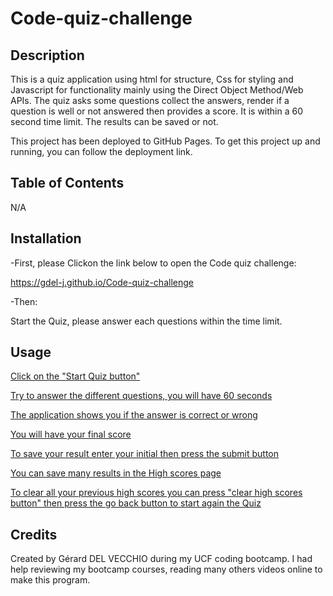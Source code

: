 # Code-quiz-challenge


## Description



This is a quiz application  using html for structure, Css for styling and Javascript for functionality mainly using the Direct Object Method/Web APIs.  The quiz asks some questions collect the answers, render if a question is well or not answered then provides a score. It is within a 60 second time limit. The results can be saved or not. 

This project has been deployed to GitHub Pages. To get this project up and running, you can follow the deployment link. 
## Table of Contents 

N/A

## Installation


-First, please Clickon the link below to open the Code quiz challenge:


https://gdel-j.github.io/Code-quiz-challenge


-Then:   

Start the Quiz, please answer each questions within the time limit.



## Usage

[Click on the "Start Quiz button"](./assets/images/Screenshot%201.png)

[Try to answer the different questions, you will have 60 seconds](./assets/images/Screenshot%202.png)

[The application shows you if the answer is correct or wrong](./assets/images/Screenshot%203.png)

[You will have your final score](./assets/images/Screenshot%204.png)

[To save your result enter your initial then press the submit button](./assets/images/Screenshot%205.png)

[You can save many results in the High scores page](./assets/images/Screenshot%206.png)


[To clear all your previous high scores you can press "clear high scores button" then press the go back button to start again the Quiz](./assets/images/Screenshot%207.png)

## Credits

Created by Gérard DEL VECCHIO  during my UCF coding bootcamp. 
I had help reviewing my bootcamp courses, reading many others videos  online  to make this program. 

